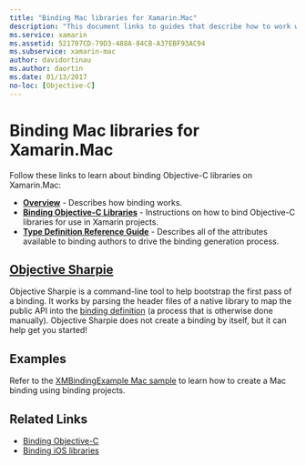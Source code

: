 ```yaml
---
title: "Binding Mac libraries for Xamarin.Mac"
description: "This document links to guides that describe how to work with Objective-C bindings in a Xamarin.Mac application, including Objective Sharpie and sample code."
ms.service: xamarin
ms.assetid: 521707CD-79D3-488A-84CB-A37EBF93AC94
ms.subservice: xamarin-mac
author: davidortinau
ms.author: daortin
ms.date: 01/13/2017
no-loc: [Objective-C]
---
```


# Binding Mac libraries for Xamarin.Mac

Follow these links to learn about binding Objective-C libraries
on Xamarin.Mac:

- [**Overview**](~/cross-platform/macios/binding/overview.md) -
  Describes how binding works.
- [**Binding Objective-C Libraries**](~/cross-platform/macios/binding/objective-c-libraries.md) -
  Instructions on how to bind Objective-C libraries for use in Xamarin projects.
- [**Type Definition Reference Guide**](~/cross-platform/macios/binding/binding-types-reference.md) -
  Describes all of the attributes available to binding authors to drive the binding
  generation process.

## [Objective Sharpie](~/cross-platform/macios/binding/objective-sharpie/index.md)

Objective Sharpie is a command-line tool to help bootstrap the first pass of a binding.
It works by parsing the header files of a native library to map the public API
into the [binding definition](~/cross-platform/macios/binding/binding-types-reference.md)
(a process that is otherwise done manually). Objective Sharpie does not create
a binding by itself, but it can help get you started!

## Examples

Refer to the [XMBindingExample Mac sample](https://github.com/xamarin/mac-samples/tree/master/XMBindingExample)
to learn how to create a Mac binding using binding projects.

## Related Links

- [Binding Objective-C](~/cross-platform/macios/binding/index.md)
- [Binding iOS libraries](~/ios/platform/binding-objective-c/index.md)
